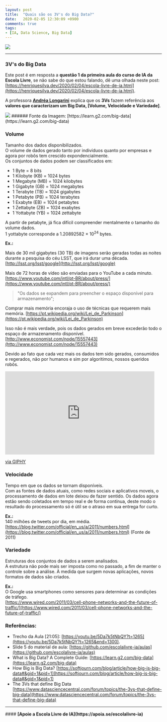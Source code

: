 ```yaml
---
layout: post
title:  "Quais são os 3V's do Big Data?"
date:   2020-02-05 12:30:09 +0900
comments: true
tags:
- [IA, Data Science, Big Data]
---
```


<img src="{{ site.baseurl }}/img/escola_de_ia_q1.png">

<hr />

### 3V's do Big Data

Este post é em resposta a <b>questão 1 da primeira aula do curso de IA da Escola Livre</b>, se não sabe do que estou falando, dê uma olhada neste post: [https://henriquesilva.dev/2020/02/04/escola-livre-de-ia.html](https://henriquesilva.dev/2020/02/04/escola-livre-de-ia.html).

A professora <b>[Andréa Longarini](https://br.linkedin.com/in/andr%C3%A9a-longarini-2421325b)</b> explica que os <b>3Vs</b> fazem referência aos <b>valores que caracterizam um Big Data, [Volume, Velocidade e Variedade]</b>. 

<img src="https://learn.g2.com/hs-fs/hubfs/3-Vs-of-Big-Data.png?width=618&name=3-Vs-of-Big-Data.png">
###### Fonte da Imagem: [https://learn.g2.com/big-data](https://learn.g2.com/big-data)

### Volume
Tamanho dos dados disponibilizados.<br />
O volume de dados gerado tanto por indivíduos quanto por empresas e agora por robôs tem crescido expondencialmente. <br />
Os conjuntos de dados podem ser classificados em:

* 1 Byte = 8 bits
* 1 Kilobyte (KB) = 1024 bytes
* 1 Megabyte (MB) = 1024 kilobytes
* 1 Gigabyte (GB) = 1024 megabytes
* 1 Terabyte (TB) = 1024 gigabytes
* 1 Petabyte (PB) = 1024 terabytes
* 1 Exabyte (EB) = 1024 petabytes
* 1 Zettabyte (ZB) = 1024 exabytes
* 1 Yottabyte (YB) = 1024 zettabyte

A partir de petabyte, já fica difícil compreender mentalmente o tamanho do volume dados.
<br />1 yottabyte  corresponde a 1.20892582 × 10<sup>24</sup> bytes.

<b>Ex.:</b><br />

Mais de 30 mil gigabytes (30 TB) de imagens serão geradas todas as noites durante a pesquisa do céu LSST, que irá durar uma década.
[http://lsst.org/lsst/google](http://lsst.org/lsst/google)

Mais de 72 horas de vídeo são enviadas para o YouTube a cada minuto. 
[https://www.youtube.com/intl/pt-BR/about/press/](https://www.youtube.com/intl/pt-BR/about/press/)

> "Os dados se expandem para preencher o espaço disponível para armazenamento";

Comprar mais memória encoraja o uso de técnicas que requerem mais memória.
[https://pt.wikipedia.org/wiki/Lei_de_Parkinson](https://pt.wikipedia.org/wiki/Lei_de_Parkinson)

Isso não é mais verdade, pois os dados gerados em breve excederão todo o espaço de armazenamento disponível.
[http://www.economist.com/node/15557443](http://www.economist.com/node/15557443)

Devido ao fato que cada vez mais os dados tem sido gerados, consumidos e regerados, não por humanos e sim por algoritimos, nossos queridos robôs.

<iframe src="https://giphy.com/embed/xThta95vHVsBdW3WNi" width="480" height="268" frameBorder="0" class="giphy-embed" allowFullScreen></iframe><p><a href="https://giphy.com/gifs/videoland-droid-xThta95vHVsBdW3WNi">via GIPHY</a></p>

### Velocidade
Tempo em que os dados se tornam disponíveis.<br />
Com as fontes de dados atuais, como redes sociais e aplicativos moveis, o processamento de dados em lote deixou de fazer sentido. Os dados agora estão sendo coletados em tempo real e de forma contínua, deste modo o resultado do processamento só é útil se o atraso em sua entrega for curto.

<b>Ex.:</b><br />
140 milhões de tweets por dia, em média. <br />
[https://blog.twitter.com/official/en_us/a/2011/numbers.html](https://blog.twitter.com/official/en_us/a/2011/numbers.html)
(Fonte de 2011)

### Variedade
Estruturas dos conjuntos de dados a serem analisados.<br />
A estrutura não pode mais ser imposta como no passado, a fim de manter o controle sobre a análise. À medida que surgem novas aplicações, novos formatos de dados são criados.

<b>Ex.:</b><br />
O Google usa smartphones como sensores para determinar as condições de tráfego.<br />
[https://www.wired.com/2011/03/cell-phone-networks-and-the-future-of-traffic/](https://www.wired.com/2011/03/cell-phone-networks-and-the-future-of-traffic/)

### Referências:

* Trecho da Aula [21:05]: [https://youtu.be/5Da7k5tNbQY?t=1265](https://youtu.be/5Da7k5tNbQY?t=1265&end=1300).
* Slide 5 do material de aula: [https://github.com/escolalivre-ia/aulas](https://github.com/escolalivre-ia/aulas)
* What is Big Data? A Complete Guide: [https://learn.g2.com/big-data](https://learn.g2.com/big-data)
* How Big is Big Data? [https://softjourn.com/blog/article/how-big-is-big-data#&gid=1&pid=1](https://softjourn.com/blog/article/how-big-is-big-data#&gid=1&pid=1)
* The 3Vs that define Big Data [https://www.datasciencecentral.com/forum/topics/the-3vs-that-define-big-data](https://www.datasciencecentral.com/forum/topics/the-3vs-that-define-big-data)

<hr />
#### <b>[Apoie a Escola Livre de IA](https://apoia.se/escolalivre-ia)</b> 






